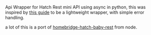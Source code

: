 Api Wrapper for Hatch Rest mini API using async in python, this was inspired by [this guide](https://developers.home-assistant.io/docs/api_lib_index) to be a lightweight wrapper, with simple error handling.

a lot of this is a port of [homebridge-hatch-baby-rest](https://github.com/dgreif/homebridge-hatch-baby-rest) from node.
